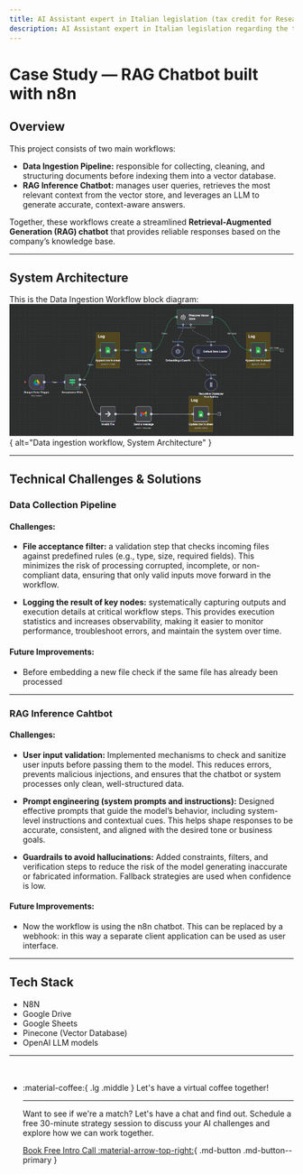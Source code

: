 ```yaml
---
title: AI Assistant expert in Italian legislation (tax credit for Research and Development activities)  
description: AI Assistant expert in Italian legislation regarding the tax credit for Research and Development, Technological Innovation, and Aesthetic Design and Ideation Activities
---
```


# **Case Study — RAG Chatbot built with n8n**

## **Overview**
This project consists of two main workflows:

* **Data Ingestion Pipeline:** responsible for collecting, cleaning, and structuring documents before indexing them into a vector database.
* **RAG Inference Chatbot:** manages user queries, retrieves the most relevant context from the vector store, and leverages an LLM to generate accurate, context-aware answers.

Together, these workflows create a streamlined **Retrieval-Augmented Generation (RAG) chatbot** that provides reliable responses based on the company’s knowledge base.

---

## **System Architecture**

This is the Data Ingestion Workflow block diagram:
![System Architecture](../../assets/n8n-1.png){ alt="Data ingestion workflow, System Architecture" }

---

## **Technical Challenges & Solutions**
### Data Collection Pipeline
#### Challenges:

* **File acceptance filter:** a validation step that checks incoming files against predefined rules (e.g., type, size, required fields). This minimizes the risk of processing corrupted, incomplete, or non-compliant data, ensuring that only valid inputs move forward in the workflow.

* **Logging the result of key nodes:** systematically capturing outputs and execution details at critical workflow steps. This provides execution statistics and increases observability, making it easier to monitor performance, troubleshoot errors, and maintain the system over time.

#### Future Improvements:
 - Before embedding a new file check if the same file has already been processed

---

### RAG Inference Cahtbot
#### Challenges:

* **User input validation:** Implemented mechanisms to check and sanitize user inputs before passing them to the model. This reduces errors, prevents malicious injections, and ensures that the chatbot or system processes only clean, well-structured data.

* **Prompt engineering (system prompts and instructions):** Designed effective prompts that guide the model’s behavior, including system-level instructions and contextual cues. This helps shape responses to be accurate, consistent, and aligned with the desired tone or business goals.

* **Guardrails to avoid hallucinations:** Added constraints, filters, and verification steps to reduce the risk of the model generating inaccurate or fabricated information. Fallback strategies are used when confidence is low.

#### Future Improvements:
 - Now the workflow is using the n8n chatbot. This can be replaced by a webhook: in this way a separate client application can be used as user interface.

---

## Tech Stack

- N8N
- Google Drive 
- Google Sheets
- Pinecone (Vector Database)
- OpenAI LLM models 

---


<div class="grid cards" style="margin-top: 3rem" markdown>

-   :material-coffee:{ .lg .middle } Let's have a virtual coffee together!

    ---
    
    Want to see if we're a match? Let's have a chat and find out. Schedule a free 30-minute strategy session to discuss your AI challenges and explore how we can work together.

    [Book Free Intro Call :material-arrow-top-right:](https://calendly.com/davide-cristanelli/30min){ .md-button .md-button--primary }

</div>